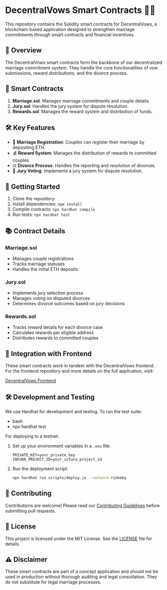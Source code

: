 # DecentralVows Smart Contracts 📜💍

This repository contains the Solidity smart contracts for DecentralVows, a blockchain-based application designed to strengthen marriage commitments through smart contracts and financial incentives.

## 📖 Overview

The DecentralVows smart contracts form the backbone of our decentralized marriage commitment system. They handle the core functionalities of vow submissions, reward distributions, and the divorce process.

## 🧠 Smart Contracts

1. **Marriage.sol**: Manages marriage commitments and couple details.
2. **Jury.sol**: Handles the jury system for dispute resolution.
3. **Rewards.sol**: Manages the reward system and distribution of funds.

## 🛠 Key Features

- 💑 **Marriage Registration**: Couples can register their marriage by depositing ETH.
- 💰 **Reward System**: Manages the distribution of rewards to committed couples.
- ⚖️ **Divorce Process**: Handles the reporting and resolution of divorces.
- 👥 **Jury Voting**: Implements a jury system for dispute resolution.

## 🚀 Getting Started

1. Clone the repository
2. Install dependencies: `npm install`
3. Compile contracts: `npx hardhat compile`
4. Run tests: `npx hardhat test`

## 📚 Contract Details

### Marriage.sol
- Manages couple registrations
- Tracks marriage statuses
- Handles the initial ETH deposits

### Jury.sol
- Implements jury selection process
- Manages voting on disputed divorces
- Determines divorce outcomes based on jury decisions

### Rewards.sol
- Tracks reward details for each divorce case
- Calculates rewards per eligible address
- Distributes rewards to committed couples

## 🔗 Integration with Frontend

These smart contracts work in tandem with the DecentralVows frontend. For the frontend repository and more details on the full application, visit:

[DecentralVows Frontend](https://github.com/kellynwong/decentralvows_client)

## 🛠 Development and Testing

We use Hardhat for development and testing. To run the test suite:
- bash
- npx hardhat test

For deploying to a testnet:

1. Set up your environment variables in a `.env` file:
   ```
   PRIVATE_KEY=your_private_key
   INFURA_PROJECT_ID=your_infura_project_id
   ```

2. Run the deployment script:
   ```bash
   npx hardhat run scripts/deploy.js --network rinkeby
   ```

## 🤝 Contributing

Contributions are welcome! Please read our [Contributing Guidelines](CONTRIBUTING.md) before submitting pull requests.

## 📄 License

This project is licensed under the MIT License. See the [LICENSE](LICENSE) file for details.

## ⚠️ Disclaimer

These smart contracts are part of a concept application and should not be used in production without thorough auditing and legal consultation. They do not substitute for legal marriage processes.

